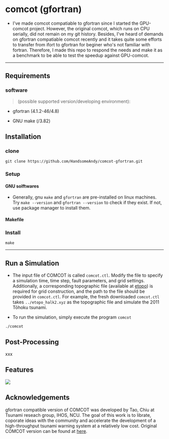 # comcot (gfortran)

 -  I've made comcot compatiable to gfortran since I started the GPU-comcot project. However, the original comcot, which runs on CPU serially, did not remain on my git history. Besides, I've heard of demands on gfortran compatiable comcot recently and it takes quite some efforts to transfer from ifort to gfortran for beginer who's not familiar with fortran. Therefore, I made this repo to respond the needs and make it as a benchmark to be able to test the speedup against GPU-comcot.

---

## **Requirements**

### **software**

>(possible supported version/developing environment):

- gfortran (4.1.2-46/4.8)

- GNU make (/3.82)


## **Installation**

### clone

```shell
git clone https://github.com/HandsomeAndy/comcot-gfortran.git
```

### Setup

#### GNU solftwares

- Generally, gnu `make` and `gfortran` are pre-installed on linux machines. Try `make --version` and `gfortran --version` to check if they exist. If not, use package manager to install them.    


#### Makefile

### Install

```shell
make
```

---

## Run a Simulation

- The input file of COMCOT is called `comcot.ctl`. Modify the file to specify a simulation time, time step, fault parameters, and grid settings. Additionally, a corresponding topographic file (available at [etopo](https://www.ngdc.noaa.gov/mgg/global/)) is required for grid construction, and the path to the file should be provided in `comcot.ctl`. For example, the fresh downloaded `comcot.ctl` takes `../etopo_halk2.xyz` as the topographic file and simulate the 2011 Tōhoku tsunami.

- To run the simulation, simply execute the program `comcot`

 ```shell
 ./comcot
 ```

## Post-Processing

xxx


## Features

![](https://i.imgur.com/cFhekyK.gif|width=2080)


## **Acknowledgements**

gfortran compatible version of COMCOT was developed by Tao, Chiu at Tsunami reseach group, IHOS, NCU. The goal of this work is to librate, coporate ideas with the community and accelerate the development of a high-throughput tsunami warning system at a relatively low cost. Original COMCOT version can be found at [here](http://223.4.213.26/archive/tsunami/cornell/comcot_down.htm).
